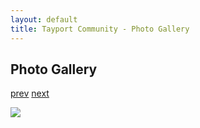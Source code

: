 ```yaml
---
layout: default
title: Tayport Community - Photo Gallery
---
```

## Photo Gallery

[prev](http://tayport.org.uk/photo/177) [next](http://tayport.org.uk/photo/179)

![ ](http://tayport.org.uk/media/178.jpg " ")

